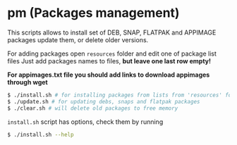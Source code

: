 # pm (Packages management)

This scripts allows to install set of DEB, SNAP, FLATPAK and APPIMAGE packages
update them, or delete older versions.

For adding packages open `resources` folder and edit one of package list files
Just add packages names to files, **but leave one last row empty!**

**For appimages.txt file you should add links to download appimages through wget**

```sh
$ ./install.sh # for installing packages from lists from 'resources' folder
$ ./update.sh # for updating debs, snaps and flatpak packages
$ ./clear.sh # will delete old packages to free memory
```

`install.sh` script has options, check them by running
```sh
$ ./install.sh --help
```
